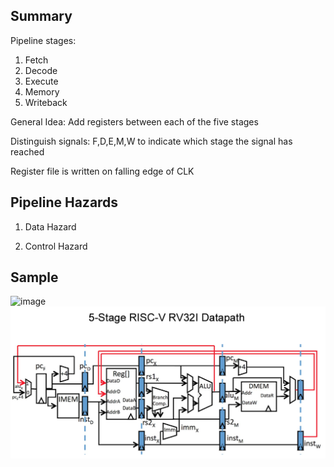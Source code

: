 ## Summary

Pipeline stages:
1. Fetch
2. Decode
3. Execute
4. Memory
5. Writeback

General Idea: Add registers between each of the five stages

Distinguish signals: F,D,E,M,W to indicate which stage the signal has reached

Register file is written on falling edge of CLK

## Pipeline Hazards
1. Data Hazard


2. Control Hazard

## Sample
![image](https://user-images.githubusercontent.com/58468284/205861052-39326a98-bbf0-4428-95f8-4ff8f7ecbdb9.png)
<img src=Reference.png>
